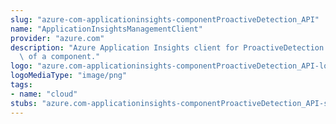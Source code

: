 ```yaml
---
slug: "azure-com-applicationinsights-componentProactiveDetection_API"
name: "ApplicationInsightsManagementClient"
provider: "azure.com"
description: "Azure Application Insights client for ProactiveDetection configurations\
  \ of a component."
logo: "azure.com-applicationinsights-componentProactiveDetection_API-logo.png"
logoMediaType: "image/png"
tags:
- name: "cloud"
stubs: "azure.com-applicationinsights-componentProactiveDetection_API-stubs.json"
---
```

